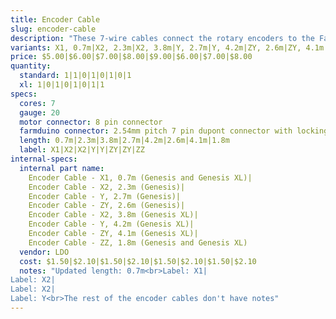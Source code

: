 ```yaml
---
title: Encoder Cable
slug: encoder-cable
description: "These 7-wire cables connect the rotary encoders to the Farmduino. There are multiple variants based on the axis and the cable length."
variants: X1, 0.7m|X2, 2.3m|X2, 3.8m|Y, 2.7m|Y, 4.2m|ZY, 2.6m|ZY, 4.1m|ZZ, 1.8m
price: $5.00|$6.00|$7.00|$8.00|$9.00|$6.00|$7.00|$8.00
quantity:
  standard: 1|1|0|1|0|1|0|1
  xl: 1|0|1|0|1|0|1|1
specs:
  cores: 7
  gauge: 20
  motor connector: 8 pin connector
  farmduino connector: 2.54mm pitch 7 pin dupont connector with locking tab
  length: 0.7m|2.3m|3.8m|2.7m|4.2m|2.6m|4.1m|1.8m
  label: X1|X2|X2|Y|Y|ZY|ZY|ZZ
internal-specs:
  internal part name:
    Encoder Cable - X1, 0.7m (Genesis and Genesis XL)|
    Encoder Cable - X2, 2.3m (Genesis)|
    Encoder Cable - Y, 2.7m (Genesis)|
    Encoder Cable - ZY, 2.6m (Genesis)|
    Encoder Cable - X2, 3.8m (Genesis XL)|
    Encoder Cable - Y, 4.2m (Genesis XL)|
    Encoder Cable - ZY, 4.1m (Genesis XL)|
    Encoder Cable - ZZ, 1.8m (Genesis and Genesis XL)
  vendor: LDO
  cost: $1.50|$2.10|$1.50|$2.10|$1.50|$2.10|$1.50|$2.10
  notes: "Updated length: 0.7m<br>Label: X1|
Label: X2|
Label: X2|
Label: Y<br>The rest of the encoder cables don't have notes"
---
```

